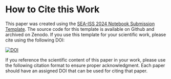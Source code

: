 # How to Cite this Work

This paper was created using the [SEA-ISS 2024 Notebook Submission Template](https://ucar-sea.github.io/SEA-ISS-Template/README.html). 
The source code for this template is available on Github and archived on Zenodo. If you use this template for your scientific work, please cite using the following DOI:

[![DOI](https://zenodo.org/badge/739166874.svg)](https://zenodo.org/doi/10.5281/zenodo.10499040)


If you reference the scientific content of this paper in your work, please use the following citation format to ensure proper acknowledgment. Each paper should have an assigned DOI that can be used for citing that paper. 